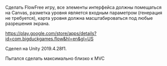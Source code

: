 Сделать FlowFree игру, все элементы интерфейса должны помещаться на Canvas, разметка уровня является входным параметром (генерация не требуется), карта уровня должна масштабироваться под любые разрешения экрана. 

https://play.google.com/store/apps/details?id=com.bigduckgames.flow&hl=en&gl=US


Сделел на Unity 2019.4.28f1.

Пытался сделать максимально близко к MVC
